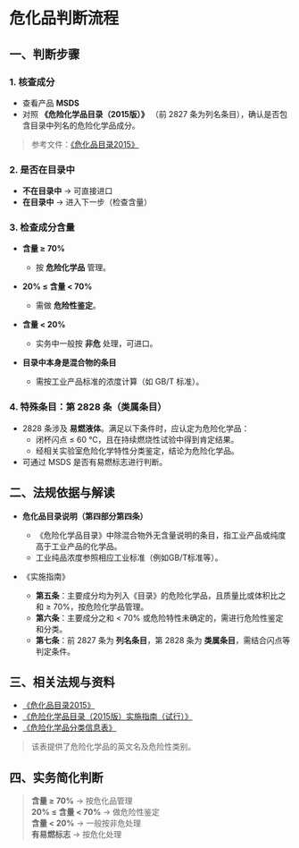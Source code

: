 # 危化品判断流程

## 一、判断步骤

### 1. 核查成分

- 查看产品 **MSDS**
- 对照 **《危险化学品目录（2015版）》** （前 2827 条为列名条目），确认是否包含目录中列名的危险化学品成分。

> 参考文件：[《危化品目录2015》](危险化学品目录（2015版）关联联合国UN编号.pdf)

### 2. 是否在目录中

- **不在目录中** -> 可直接进口
- **在目录中** -> 进入下一步（检查含量）

### 3. 检查成分含量

- **含量 ≥ 70%**
  - 按 **危险化学品** 管理。

- **20% ≤ 含量 < 70%**
  - 需做 **危险性鉴定**。

- **含量 < 20%**
  - 实务中一般按 **非危** 处理，可进口。

- **目录中本身是混合物的条目**
  - 需按工业产品标准的浓度计算（如 GB/T 标准）。

### 4. 特殊条目：第 2828 条（类属条目）

- 2828 条涉及 **易燃液体**。满足以下条件时，应认定为危险化学品：
  - 闭杯闪点 ≤ 60 ℃，且在持续燃烧性试验中得到肯定结果。
  - 经相关实验室危险化学特性分类鉴定，结论为危险化学品。
- 可通过 MSDS 是否有易燃标志进行判断。

## 二、法规依据与解读

- **危化品目录说明（第四部分第四条）**
  - 《危险化学品目录》中除混合物外无含量说明的条目，指工业产品或纯度高于工业产品的化学品。
  - 工业纯品浓度参照相应工业标准（例如GB/T标准等）。

- 《实施指南》
  - **第五条**：主要成分均为列入《目录》的危险化学品，且质量比或体积比之和 ≥ 70%，按危险化学品管理。
  - **第六条**：主要成分之和 < 70% 或危险特性未确定的，需进行危险性鉴定和分类。
  - **第七条**：前 2827 条为 **列名条目**，第 2828 条为 **类属条目**，需结合闪点等判定条件。

## 三、相关法规与资料

- [《危化品目录2015》](危险化学品目录（2015版）关联联合国UN编号.pdf)  
- [《危险化学品目录（2015版）实施指南（试行）》](https://www.mem.gov.cn/gk/gwgg/agwzlfl/gfxwj/2015/201509/t20150902_242909.shtml)
- [《危险化学品分类信息表》](危险化学品分类信息表.pdf)

> 该表提供了危险化学品的英文名及危险性类别。

## 四、实务简化判断

> **含量 ≥ 70%** → 按危化品管理  
> **20% ≤ 含量 < 70%** → 做危险性鉴定  
> **含量 < 20%** → 一般按非危处理  
> **有易燃标志** → 按危化处理
